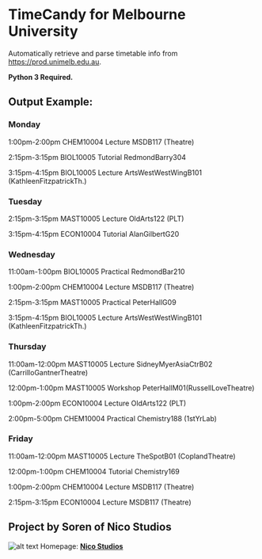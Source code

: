 # TimeCandy for Melbourne University

Automatically retrieve and parse timetable info from https://prod.unimelb.edu.au.


**Python 3 Required.**



## Output Example:

### Monday

1:00pm-2:00pm CHEM10004 Lecture MSDB117 (Theatre)

2:15pm-3:15pm BIOL10005 Tutorial RedmondBarry304

3:15pm-4:15pm BIOL10005 Lecture ArtsWestWestWingB101 (KathleenFitzpatrickTh.)


### Tuesday

2:15pm-3:15pm MAST10005 Lecture OldArts122 (PLT)

3:15pm-4:15pm ECON10004 Tutorial AlanGilbertG20


### Wednesday

11:00am-1:00pm BIOL10005 Practical RedmondBar210

1:00pm-2:00pm CHEM10004 Lecture MSDB117 (Theatre)

2:15pm-3:15pm MAST10005 Practical PeterHallG09

3:15pm-4:15pm BIOL10005 Lecture ArtsWestWestWingB101 (KathleenFitzpatrickTh.)


### Thursday

11:00am-12:00pm MAST10005 Lecture SidneyMyerAsiaCtrB02 (CarrilloGantnerTheatre)

12:00pm-1:00pm MAST10005 Workshop PeterHallM01(RussellLoveTheatre)

1:00pm-2:00pm ECON10004 Lecture OldArts122 (PLT)

2:00pm-5:00pm CHEM10004 Practical Chemistry188 (1stYrLab)


### Friday

11:00am-12:00pm MAST10005 Lecture TheSpotB01 (CoplandTheatre)

12:00pm-1:00pm CHEM10004 Tutorial Chemistry169

1:00pm-2:00pm CHEM10004 Lecture MSDB117 (Theatre)

2:15pm-3:15pm ECON10004 Lecture MSDB117 (Theatre)
 
 
## Project by Soren of Nico Studios

![alt text](https://www.sorenthemaster.ga/content/public/upload/%E5%89%AF%E6%9C%AC_0_o.png "Logo")
Homepage: [**Nico Studios**](https://www.sorenthemaster.ga)
